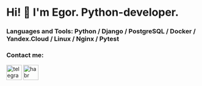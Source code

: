 # Hi! 👋 I'm Egor. Python-developer.

### Languages and Tools: Python / Django / PostgreSQL / Docker / Yandex.Cloud / Linux / Nginx / Pytest

### Contact me:
[<img src='https://cdn.jsdelivr.net/npm/simple-icons@3.0.1/icons/telegram.svg' alt='telegram' height='40'>](https://web-telegram.ru/#@HoneyKnight1)
[<img src='https://cdn.jsdelivr.net/npm/simple-icons@3.0.1/icons/habr.svg' alt='habr' height='40'>](https://career.habr.com/honeyknight)
